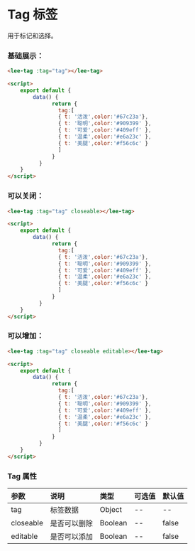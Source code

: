 # Tag 标签

用于标记和选择。

### 基础展示：
<div class="leeblock">
    <div class="leesource">
      <lee-tag :tag="tag1"></lee-tag>
    </div>
<lee-code>

```html
<lee-tag :tag="tag"></lee-tag>
```
```html
<script>
    export default {
        data() {
              return {
                tag:[
                { t: '活泼',color:'#67c23a'},
                { t: '聪明',color:'#909399' },
                { t: '可爱',color:'#409eff' },
                { t: '温柔',color:'#e6a23c' },
                { t: '美腿',color:'#f56c6c' }
                ]
              }
          }
    }
</script>
```
</lee-code>
</div>

### 可以关闭：
<div class="leeblock">
    <div class="leesource">
      <lee-tag :tag="tag2" closeable></lee-tag>
    </div>
<lee-code>

```html
<lee-tag :tag="tag" closeable></lee-tag>
```
```html
<script>
    export default {
        data() {
              return {
                tag:[
                { t: '活泼',color:'#67c23a'},
                { t: '聪明',color:'#909399' },
                { t: '可爱',color:'#409eff' },
                { t: '温柔',color:'#e6a23c' },
                { t: '美腿',color:'#f56c6c' }
                ]
              }
          }
    }
</script>
```
</lee-code>
</div>

### 可以增加：
<div class="leeblock">
    <div class="leesource">
      <lee-tag :tag="tag3" closeable editable></lee-tag>
    </div>
<lee-code>

```html
<lee-tag :tag="tag" closeable editable></lee-tag>
```
```html
<script>
    export default {
        data() {
              return {
                tag:[
                { t: '活泼',color:'#67c23a'},
                { t: '聪明',color:'#909399' },
                { t: '可爱',color:'#409eff' },
                { t: '温柔',color:'#e6a23c' },
                { t: '美腿',color:'#f56c6c' }
                ]
              }
          }
    }
</script>
```
</lee-code>
</div>

### Tag 属性

参数|说明|类型|可选值|默认值
:------|:------|:------|:------|:------
tag|标签数据|Object|--|--
closeable|是否可以删除|Boolean|--|false
editable|是否可以添加|Boolean|--|false
<script>
    export default {
        data() {
              return {
                tag1:[
                { t: '活泼',color:'#67c23a'},
                { t: '聪明',color:'#909399' },
                { t: '可爱',color:'#409eff' },
                { t: '温柔',color:'#e6a23c' },
                { t: '美腿',color:'#f56c6c' },
                ],
                tag2:[
                { t: '性感',color:'#67c23a'},
                { t: '幸福',color:'#909399' },
                { t: '温和',color:'#409eff' },
                { t: '低调',color:'#e6a23c' },
                { t: '善良',color:'#f56c6c' },
                ],tag3:[
                { t: '初恋',color:'#67c23a'},
                { t: '强势',color:'#909399' },
                { t: '出众',color:'#409eff' },
                { t: '真诚',color:'#e6a23c' },
                { t: '稳重',color:'#f56c6c' }
                ]
              }
          }
    }
</script>
<style scoped>

</style>